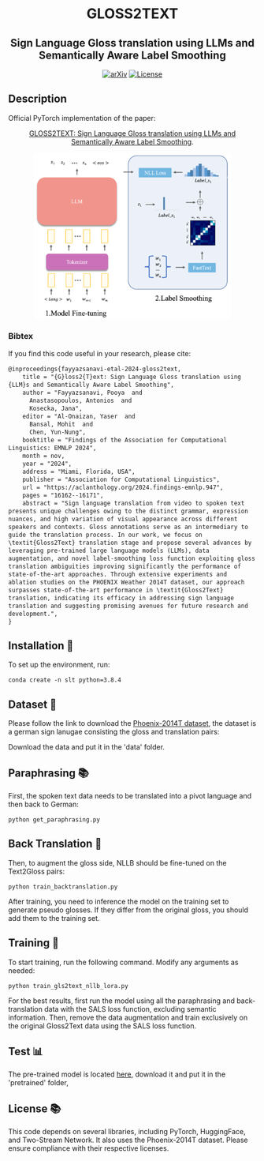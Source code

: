 <div align="center">

# GLOSS2TEXT
## Sign Language Gloss translation using LLMs and Semantically Aware Label Smoothing

[![arXiv](https://img.shields.io/badge/arXiv-GLOSS2TEXT-A10717.svg?logo=arXiv)](https://arxiv.org/abs/2407.01394)
[![License](https://img.shields.io/badge/License-MIT-green.svg)]()

</div>

## Description
Official PyTorch implementation of the paper:
<div align="center">

[GLOSS2TEXT: Sign Language Gloss translation using LLMs and Semantically Aware Label Smoothing](https://aclanthology.org/2024.findings-emnlp.947/).

<img src="imgs/arch.png" alt="Description of the image" width="400"/>

</div>

### Bibtex
If you find this code useful in your research, please cite:

```
@inproceedings{fayyazsanavi-etal-2024-gloss2text,
    title = "{G}loss2{T}ext: Sign Language Gloss translation using {LLM}s and Semantically Aware Label Smoothing",
    author = "Fayyazsanavi, Pooya  and
      Anastasopoulos, Antonios  and
      Kosecka, Jana",
    editor = "Al-Onaizan, Yaser  and
      Bansal, Mohit  and
      Chen, Yun-Nung",
    booktitle = "Findings of the Association for Computational Linguistics: EMNLP 2024",
    month = nov,
    year = "2024",
    address = "Miami, Florida, USA",
    publisher = "Association for Computational Linguistics",
    url = "https://aclanthology.org/2024.findings-emnlp.947",
    pages = "16162--16171",
    abstract = "Sign language translation from video to spoken text presents unique challenges owing to the distinct grammar, expression nuances, and high variation of visual appearance across different speakers and contexts. Gloss annotations serve as an intermediary to guide the translation process. In our work, we focus on \textit{Gloss2Text} translation stage and propose several advances by leveraging pre-trained large language models (LLMs), data augmentation, and novel label-smoothing loss function exploiting gloss translation ambiguities improving significantly the performance of state-of-the-art approaches. Through extensive experiments and ablation studies on the PHOENIX Weather 2014T dataset, our approach surpasses state-of-the-art performance in \textit{Gloss2Text} translation, indicating its efficacy in addressing sign language translation and suggesting promising avenues for future research and development.",
}

```

## Installation :construction_worker: 
To set up the environment, run:

```
conda create -n slt python=3.8.4
```

## Dataset :closed_book: 
Please follow the link to download the [Phoenix-2014T dataset](
https://www-i6.informatik.rwth-aachen.de/~koller/RWTH-PHOENIX-2014-T/), the dataset is a german sign lanugae consisting the gloss and translation pairs:

Download the data and put it in the 'data' folder.

## Paraphrasing :books:
First, the spoken text data needs to be translated into a pivot language and then back to German:

```
python get_paraphrasing.py
```

## Back Translation :notebook_with_decorative_cover:
Then, to augment the gloss side, NLLB should be fine-tuned on the Text2Gloss pairs:

```
python train_backtranslation.py
```

After training, you need to inference the model on the training set to generate pseudo glosses. If they differ from the original gloss, you should add them to the training set.

## Training :rocket:
To start training, run the following command. Modify any arguments as needed:

```
python train_gls2text_nllb_lora.py
```

For the best results, first run the model using all the paraphrasing and back-translation data with the SALS loss function, excluding semantic information. Then, remove the data augmentation and train exclusively on the original Gloss2Text data using the SALS loss function.

## Test :bar_chart:
The pre-trained model is located [here](https://drive.google.com/drive/folders/1aoiBWg0-_iQ9JaWG4uscJuTMGJyvpnSL?usp=drive_link), download it and put it in the 'pretrained' folder, 

## License :books:
This code depends on several libraries, including PyTorch, HuggingFace, and Two-Stream Network. It also uses the Phoenix-2014T dataset. Please ensure compliance with their respective licenses.
